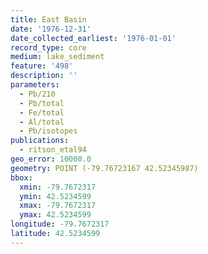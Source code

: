 ```yaml
---
title: East Basin
date: '1976-12-31'
date_collected_earliest: '1976-01-01'
record_type: core
medium: lake_sediment
feature: '498'
description: ''
parameters:
  - Pb/210
  - Pb/total
  - Fe/total
  - Al/total
  - Pb/isotopes
publications:
  - ritson_etal94
geo_error: 10000.0
geometry: POINT (-79.76723167 42.52345987)
bbox:
  xmin: -79.7672317
  ymin: 42.5234599
  xmax: -79.7672317
  ymax: 42.5234599
longitude: -79.7672317
latitude: 42.5234599
---
```

